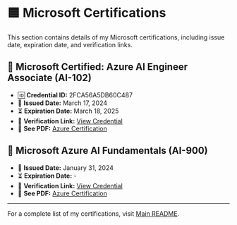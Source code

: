 # 🟦 Microsoft Certifications  

This section contains details of my Microsoft certifications, including issue date, expiration date, and verification links.  

## 📜 Microsoft Certified: Azure AI Engineer Associate (AI-102)
- 🆔 **Credential ID:** 2FCA56A5DB60C487
- 📅 **Issued Date:** March 17, 2024
- ⏳ **Expiration Date:** March 18, 2025
- 🔗 **Verification Link:** [View Credential](https://learn.microsoft.com/api/credentials/share/en-us/MuhammadRaviShulthanHabibi-1055/2FCA56A5DB60C487?sharingId=A411F73AAC7CCF52)
- 📄 **See PDF:** [Azure Certification](microsoft_azure_ai_engineer_associate.pdf)

## 📜 Microsoft Azure AI Fundamentals (AI-900)
- 📅 **Issued Date:** January 31, 2024
- ⏳ **Expiration Date:** -
- 🔗 **Verification Link:** [View Credential](https://drive.google.com/file/d/1YdJzCY56VAXS5MQabG9wRfzHUF8UXpq6/view)
- 📄 **See PDF:** [Azure Certification](microsoft_azure_ai_fundamentals)

---

For a complete list of my certifications, visit [Main README](../README.md).  